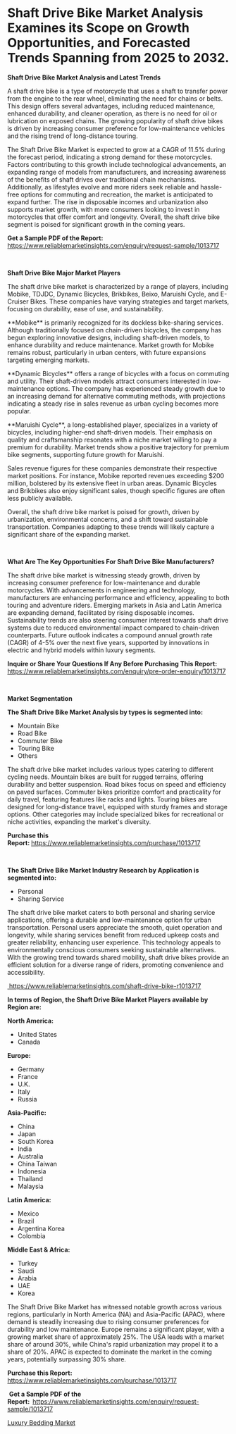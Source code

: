 <p><h1>Shaft Drive Bike Market Analysis Examines its Scope on Growth Opportunities, and Forecasted Trends Spanning from 2025 to 2032.</h1></p><p><strong>Shaft Drive Bike Market Analysis and Latest Trends</strong></p>
<p><p>A shaft drive bike is a type of motorcycle that uses a shaft to transfer power from the engine to the rear wheel, eliminating the need for chains or belts. This design offers several advantages, including reduced maintenance, enhanced durability, and cleaner operation, as there is no need for oil or lubrication on exposed chains. The growing popularity of shaft drive bikes is driven by increasing consumer preference for low-maintenance vehicles and the rising trend of long-distance touring.</p><p>The Shaft Drive Bike Market is expected to grow at a CAGR of 11.5% during the forecast period, indicating a strong demand for these motorcycles. Factors contributing to this growth include technological advancements, an expanding range of models from manufacturers, and increasing awareness of the benefits of shaft drives over traditional chain mechanisms. Additionally, as lifestyles evolve and more riders seek reliable and hassle-free options for commuting and recreation, the market is anticipated to expand further. The rise in disposable incomes and urbanization also supports market growth, with more consumers looking to invest in motorcycles that offer comfort and longevity. Overall, the shaft drive bike segment is poised for significant growth in the coming years.</p></p>
<p><strong>Get a Sample PDF of the Report:&nbsp;</strong> <a href="https://www.reliablemarketinsights.com/enquiry/request-sample/1013717?utm_campaign=2535&utm_medium=2&utm_source=Github&utm_content=ia&utm_term=05042025&utm_id=shaft-drive-bike">https://www.reliablemarketinsights.com/enquiry/request-sample/1013717</a></p>
<p>&nbsp;</p>
<p><strong>Shaft Drive Bike Major Market Players</strong></p>
<p><p>The shaft drive bike market is characterized by a range of players, including Mobike, TDJDC, Dynamic Bicycles, Brikbikes, Beixo, Maruishi Cycle, and E-Cruiser Bikes. These companies have varying strategies and target markets, focusing on durability, ease of use, and sustainability.</p><p>**Mobike** is primarily recognized for its dockless bike-sharing services. Although traditionally focused on chain-driven bicycles, the company has begun exploring innovative designs, including shaft-driven models, to enhance durability and reduce maintenance. Market growth for Mobike remains robust, particularly in urban centers, with future expansions targeting emerging markets.</p><p>**Dynamic Bicycles** offers a range of bicycles with a focus on commuting and utility. Their shaft-driven models attract consumers interested in low-maintenance options. The company has experienced steady growth due to an increasing demand for alternative commuting methods, with projections indicating a steady rise in sales revenue as urban cycling becomes more popular.</p><p>**Maruishi Cycle**, a long-established player, specializes in a variety of bicycles, including higher-end shaft-driven models. Their emphasis on quality and craftsmanship resonates with a niche market willing to pay a premium for durability. Market trends show a positive trajectory for premium bike segments, supporting future growth for Maruishi.</p><p>Sales revenue figures for these companies demonstrate their respective market positions. For instance, Mobike reported revenues exceeding $200 million, bolstered by its extensive fleet in urban areas. Dynamic Bicycles and Brikbikes also enjoy significant sales, though specific figures are often less publicly available.</p><p>Overall, the shaft drive bike market is poised for growth, driven by urbanization, environmental concerns, and a shift toward sustainable transportation. Companies adapting to these trends will likely capture a significant share of the expanding market.</p></p>
<p>&nbsp;</p>
<p><strong>What Are The Key Opportunities For Shaft Drive Bike Manufacturers?</strong></p>
<p><p>The shaft drive bike market is witnessing steady growth, driven by increasing consumer preference for low-maintenance and durable motorcycles. With advancements in engineering and technology, manufacturers are enhancing performance and efficiency, appealing to both touring and adventure riders. Emerging markets in Asia and Latin America are expanding demand, facilitated by rising disposable incomes. Sustainability trends are also steering consumer interest towards shaft drive systems due to reduced environmental impact compared to chain-driven counterparts. Future outlook indicates a compound annual growth rate (CAGR) of 4-5% over the next five years, supported by innovations in electric and hybrid models within luxury segments.</p></p>
<p><strong>Inquire or Share Your Questions If Any Before Purchasing This Report:</strong> <a href="https://www.reliablemarketinsights.com/enquiry/pre-order-enquiry/1013717?utm_campaign=2535&utm_medium=2&utm_source=Github&utm_content=ia&utm_term=05042025&utm_id=shaft-drive-bike">https://www.reliablemarketinsights.com/enquiry/pre-order-enquiry/1013717</a></p>
<p>&nbsp;</p>
<p><strong>Market Segmentation</strong></p>
<p><strong>The Shaft Drive Bike Market Analysis by types is segmented into:</strong></p>
<p><ul><li>Mountain Bike</li><li>Road Bike</li><li>Commuter Bike</li><li>Touring Bike</li><li>Others</li></ul></p>
<p><p>The shaft drive bike market includes various types catering to different cycling needs. Mountain bikes are built for rugged terrains, offering durability and better suspension. Road bikes focus on speed and efficiency on paved surfaces. Commuter bikes prioritize comfort and practicality for daily travel, featuring features like racks and lights. Touring bikes are designed for long-distance travel, equipped with sturdy frames and storage options. Other categories may include specialized bikes for recreational or niche activities, expanding the market's diversity.</p></p>
<p><strong>Purchase this Report:&nbsp;</strong><a href="https://www.reliablemarketinsights.com/purchase/1013717?utm_campaign=2535&utm_medium=2&utm_source=Github&utm_content=ia&utm_term=05042025&utm_id=shaft-drive-bike">https://www.reliablemarketinsights.com/purchase/1013717</a></p>
<p>&nbsp;</p>
<p><strong>The Shaft Drive Bike Market Industry Research by Application is segmented into:</strong></p>
<p><ul><li>Personal</li><li>Sharing Service</li></ul></p>
<p><p>The shaft drive bike market caters to both personal and sharing service applications, offering a durable and low-maintenance option for urban transportation. Personal users appreciate the smooth, quiet operation and longevity, while sharing services benefit from reduced upkeep costs and greater reliability, enhancing user experience. This technology appeals to environmentally conscious consumers seeking sustainable alternatives. With the growing trend towards shared mobility, shaft drive bikes provide an efficient solution for a diverse range of riders, promoting convenience and accessibility.</p></p>
<p><a href="https://www.reliablemarketinsights.com/shaft-drive-bike-r1013717?utm_campaign=2535&utm_medium=2&utm_source=Github&utm_content=ia&utm_term=05042025&utm_id=shaft-drive-bike">&nbsp;https://www.reliablemarketinsights.com/shaft-drive-bike-r1013717</a></p>
<p><strong>In terms of Region, the Shaft Drive Bike Market Players available by Region are:</strong></p>
<p>
    <p> <strong> North America: </strong>
        <ul>
            <li>United States</li>
            <li>Canada</li>
        </ul>
        </p> 
    <p> <strong> Europe: </strong>
        <ul>
            <li>Germany</li>
            <li>France</li>
            <li>U.K.</li>
            <li>Italy</li>
            <li>Russia</li>
        </ul>
        </p> 
    <p> <strong> Asia-Pacific: </strong>
        <ul>
            <li>China</li>
            <li>Japan</li>
            <li>South Korea</li>
            <li>India</li>
            <li>Australia</li>
            <li>China Taiwan</li>
            <li>Indonesia</li>
            <li>Thailand</li>
            <li>Malaysia</li>
        </ul>
        </p> 
    <p> <strong> Latin America: </strong>
        <ul>
            <li>Mexico</li>
            <li>Brazil</li>
            <li>Argentina Korea</li>
            <li>Colombia</li>
        </ul>
        </p> 
    <p> <strong> Middle East & Africa: </strong>
        <ul>
            <li>Turkey</li>
            <li>Saudi</li>
            <li>Arabia</li>
            <li>UAE</li>
            <li>Korea</li>
        </ul>
    </p>
    </p>
<p><p>The Shaft Drive Bike Market has witnessed notable growth across various regions, particularly in North America (NA) and Asia-Pacific (APAC), where demand is steadily increasing due to rising consumer preferences for durability and low maintenance. Europe remains a significant player, with a growing market share of approximately 25%. The USA leads with a market share of around 30%, while China's rapid urbanization may propel it to a share of 20%. APAC is expected to dominate the market in the coming years, potentially surpassing 30% share.</p></p>
<p><strong>Purchase this Report: </strong><a href="https://www.reliablemarketinsights.com/purchase/1013717?utm_campaign=2535&utm_medium=2&utm_source=Github&utm_content=ia&utm_term=05042025&utm_id=shaft-drive-bike">https://www.reliablemarketinsights.com/purchase/1013717</a></p>
<p>&nbsp;<strong>Get a Sample PDF of the Report:&nbsp;&nbsp;</strong><a href="https://www.reliablemarketinsights.com/enquiry/request-sample/1013717?utm_campaign=2535&utm_medium=2&utm_source=Github&utm_content=ia&utm_term=05042025&utm_id=shaft-drive-bike">https://www.reliablemarketinsights.com/enquiry/request-sample/1013717</a></p>
<p><strong></strong></p>
<p><p><a href="https://github.com/sherikacas30/Market-Research-Report-List-1/blob/main/luxury-bedding-market.md?utm_campaign=2535&utm_medium=2&utm_source=Github&utm_content=ia&utm_term=05042025&utm_id=shaft-drive-bike">Luxury Bedding Market</a></p></p>